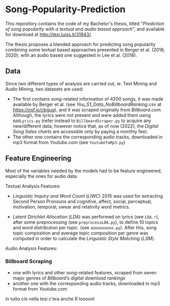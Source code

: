 # Song-Popularity-Prediction
This repository contains the code of my Bachelor's thesis, titled "*Prediction of song popularity with a textual and audio based approach*", and available for download at http://tesi.luiss.it/31943/.

The thesis proposes a blended approach for predicting song popularity combining some textual based approaches presented in Berger et al. (2018; 2020), with an audio based one suggested in Lee et al. (2018).

## Data
Since two different types of analysis are carried out, ie. Text Mining and Audio Mining, two datasets are used: 
- The first contains song-related information of 4200 songs, it was made available by Berger et al. (see *You_S1_Data_NoBillboardRanking.csv* at https://osf.io/cbguq), and it was scraped originally from *Billboard.com*. Although, the lyrics were not present and were added them using `AddLyrics.py` (refer instead to `BillboardScraper.py` to acquire any new/different data; however notice that, as of now (2022), the *Digital Song Sales charts* are accessible only by paying a monthly fee).
- The other one contains the corresponding audio tracks, downloaded in mp3 format from *Youtube.com* (see `YoutubeToMp3.py`)

## Feature Engineering
Most of the variables needed by the models had to be feature engineered, especially the ones for audio data.

Textual Analysis Features:
- *Linguistic Inquiry and Word Count* (*LIWC*) 2015 was used for extracting Second Person Pronouns and cognitive, affect, social, perceptual, motivation, temporal, swear and relativity word metrics.

- *Latent Dirichlet Allocation* (*LDA*) was performed on lyrics (see `LDA.r`), after some preprocessing (see `preprocessLDA.py`), to define 10 topics and word distribution per topic. (see `aooooooooo.py`). After this, song topic composition and average topic composition per genre was computed in order to calculate the *Linguistic Style Matching* (*LSM*).

Audio Analysis Features:


### Billboard Scraping


- one with lyrics and other song-related features, scraped from seven major genres of *Billboard’s digital download rankings*
- another one with the corresponding audio tracks, downloaded in mp3 format from *Youtube.com*

in tutto ciò nella tesi c'era anche R loooool
